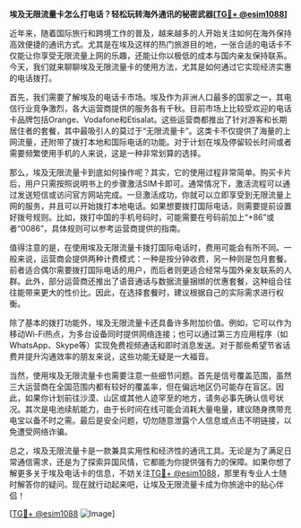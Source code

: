 **埃及无限流量卡怎么打电话？轻松玩转海外通讯的秘密武器[[TG💪+ @esim1088](https://t.me/s/esim1088)]**

近年来，随着国际旅行和跨境工作的普及，越来越多的人开始关注如何在海外保持高效便捷的通讯方式。尤其是在埃及这样的热门旅游目的地，一张合适的电话卡不仅能让你享受无限流量上网的乐趣，还能让你以极低的成本与国内亲友保持联系。今天，我们就来聊聊埃及无限流量卡的使用方法，尤其是如何通过它实现经济实惠的电话拨打。

首先，我们需要了解埃及的电话卡市场。埃及作为非洲人口最多的国家之一，其电信行业竞争激烈，各大运营商提供的服务各有千秋。目前市场上比较受欢迎的电话卡品牌包括Orange、Vodafone和Etisalat。这些运营商都推出了针对游客和长期居住者的套餐，其中最吸引人的莫过于“无限流量卡”。这类卡不仅提供了海量的上网流量，还附带了拨打本地和国际电话的功能。对于计划在埃及停留较长时间或者需要频繁使用手机的人来说，这是一种非常划算的选择。

那么，埃及无限流量卡到底如何操作呢？其实，它的使用过程非常简单。购买卡片后，用户只需按照说明书上的步骤激活SIM卡即可。通常情况下，激活流程可以通过发送短信或访问官方网站完成。一旦激活成功，你就可以立即享受到无限流量上网的服务，并且可以开始拨打本地电话。如果想要拨打国际电话，则需要提前设置好拨号规则。比如，拨打中国的手机号码时，可能需要在号码前加上“+86”或者“0086”，具体规则可以参考运营商提供的指南。

值得注意的是，在使用埃及无限流量卡拨打国际电话时，费用可能会有所不同。一般来说，运营商会提供两种计费模式：一种是按分钟收费，另一种则是包月套餐。前者适合偶尔需要拨打国际电话的用户，而后者则更适合经常与国外亲友联系的人群。此外，部分运营商还推出了语音通话与数据流量捆绑的优惠套餐，这种组合往往能带来更大的性价比。因此，在选择套餐时，建议根据自己的实际需求进行权衡。

除了基本的拨打功能外，埃及无限流量卡还具备许多附加价值。例如，它可以作为移动Wi-Fi热点，为多台设备同时提供网络连接；也可以通过第三方应用程序（如WhatsApp、Skype等）实现免费视频通话和即时消息发送。对于那些希望节省话费并提升沟通效率的朋友来说，这些功能无疑是一大福音。

当然，使用埃及无限流量卡也需要注意一些细节问题。首先是信号覆盖范围，虽然三大运营商在全国范围内都有较好的覆盖率，但在偏远地区仍可能存在盲区。因此，如果你计划前往沙漠、山区或其他人迹罕至的地方，请务必事先确认信号状况。其次是电池续航能力，由于长时间在线可能会消耗大量电量，建议随身携带充电宝以备不时之需。最后是安全问题，切勿随意泄露个人信息或点击不明链接，以免遭受网络诈骗。

总之，埃及无限流量卡是一款兼具实用性和经济性的通讯工具。无论是为了满足日常通信需求，还是为了探索异国风情，它都能为你提供强有力的保障。如果你想了解更多关于埃及电话卡的信息，不妨关注[TG💪+ @esim1088](https://t.me/s/esim1088)，那里有专业人士随时解答你的疑问。现在就行动起来吧，让埃及无限流量卡成为你旅途中的贴心伴侣！

[[TG💪+ @esim1088](https://t.me/s/esim1088) ![Image](https://i.postimg.cc/4NQfJmqS/Snipaste-2025-05-13-00-14-12.png)]